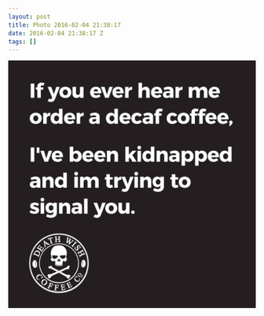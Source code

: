 ```yaml
---
layout: post
title: Photo 2016-02-04 21:38:17
date: 2016-02-04 21:38:17 Z
tags: []
---
```

![](/media/2016/02/138688286469.jpg)
